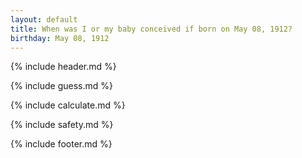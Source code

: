 ```yaml
---
layout: default
title: When was I or my baby conceived if born on May 08, 1912?
birthday: May 08, 1912
---
```


{% include header.md %}

{% include guess.md %}

{% include calculate.md %}

{% include safety.md %}

{% include footer.md %}



